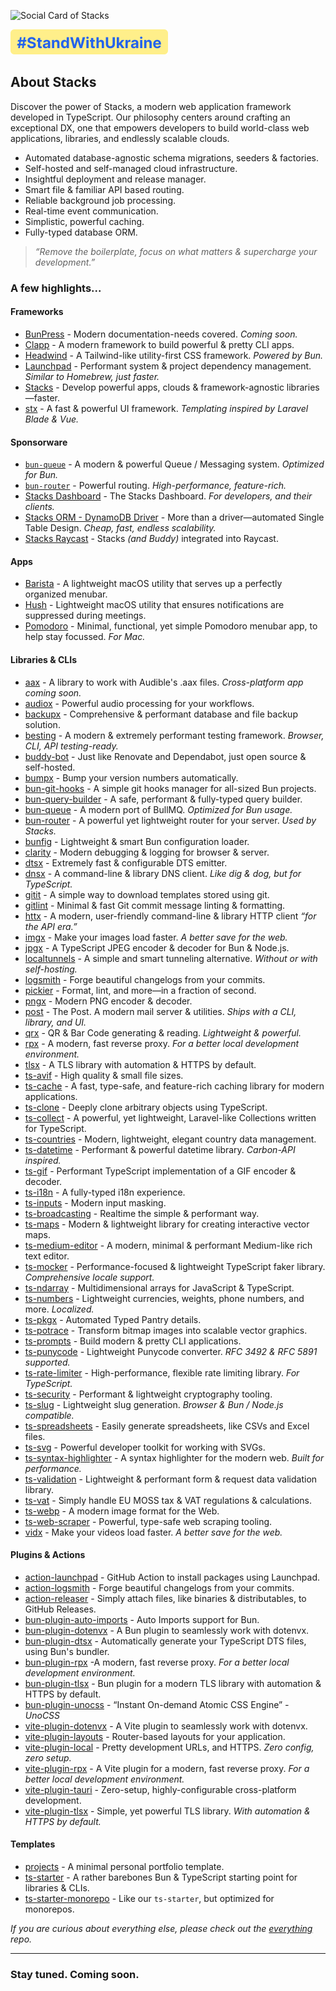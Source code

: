 ![Social Card of Stacks](https://raw.githubusercontent.com/stacksjs/stacks/refs/heads/main/public/images/social.png)

[![Stand With Ukraine](https://raw.githubusercontent.com/vshymanskyy/StandWithUkraine/main/badges/StandWithUkraine.svg)](https://stand-with-ukraine.pp.ua)

## About Stacks

Discover the power of Stacks, a modern web application framework developed in TypeScript. Our philosophy centers around crafting an exceptional DX, one that empowers developers to build world-class web applications, libraries, and endlessly scalable clouds.

- Automated database-agnostic schema migrations, seeders & factories.
- Self-hosted and self-managed cloud infrastructure.
- Insightful deployment and release manager.
- Smart file & familiar API based routing.
- Reliable background job processing.
- Real-time event communication.
- Simplistic, powerful caching.
- Fully-typed database ORM.

> _“Remove the boilerplate, focus on what matters & supercharge your development.”_

### A few highlights...

#### Frameworks

- [BunPress](https://github.com/stacksjs/bunpress) - Modern documentation-needs covered. _Coming soon._
- [Clapp](https://github.com/stacksjs/clapp) - A modern framework to build powerful & pretty CLI apps.
- [Headwind](https://github.com/stacksjs/headwind) - A Tailwind-like utility-first CSS framework. _Powered by Bun._
- [Launchpad](https://github.com/stacksjs/launchpad) - Performant system & project dependency management. _Similar to Homebrew, just faster._
- [Stacks](https://github.com/stacksjs/stacks) - Develop powerful apps, clouds & framework-agnostic libraries—faster.
- [stx](https://github.com/stacksjs/stx) - A fast & powerful UI framework. _Templating inspired by Laravel Blade & Vue._

#### Sponsorware

- [`bun-queue`](https://github.com/stacksjs/bun-queue) - A modern & powerful Queue / Messaging system. _Optimized for Bun._
- [`bun-router`](https://github.com/stacksjs/bun-router) - Powerful routing. _High-performance, feature-rich._
- [Stacks Dashboard](https://github.com/stacksjs/stacks) - The Stacks Dashboard. _For developers, and their clients._
- [Stacks ORM - DynamoDB Driver](https://github.com/stacksjs/stacks) - More than a driver—automated Single Table Design. _Cheap, fast, endless scalability._
- [Stacks Raycast](https://github.com/stacksjs/stacks) - Stacks _(and Buddy)_ integrated into Raycast.

#### Apps

<!-- - [aax](https://github.com/stacksjs/aax) - An app to easily convert your Audible files. -->
- [Barista](https://github.com/stacksjs/barista) - A lightweight macOS utility that serves up a perfectly organized menubar.
- [Hush](https://github.com/stacksjs/hush) - Lightweight macOS utility that ensures notifications are suppressed during meetings.
- [Pomodoro](https://github.com/stacksjs/pomodoro) - Minimal, functional, yet simple Pomodoro menubar app, to help stay focussed. _For Mac._

#### Libraries & CLIs

- [aax](https://github.com/stacksjs/aax) - A library to work with Audible's .aax files. _Cross-platform app coming soon._
- [audiox](https://github.com/stacksjs/audiox) - Powerful audio processing for your workflows.
- [backupx](https://github.com/stacksjs/backupx) - Comprehensive & performant database and file backup solution.
- [besting](https://github.com/stacksjs/besting) - A modern & extremely performant testing framework. _Browser, CLI, API testing-ready._
- [buddy-bot](https://github.com/stacksjs/buddy) - Just like Renovate and Dependabot, just open source & self-hosted.
- [bumpx](https://github.com/stacksjs/bumpx) - Bump your version numbers automatically.
- [bun-git-hooks](https://github.com/stacksjs/bun-git-hooks) - A simple git hooks manager for all-sized Bun projects.
- [bun-query-builder](https://github.com/stacksjs/bun-query-builder) - A safe, performant & fully-typed query builder.
- [bun-queue](https://github.com/stacksjs/queue) - A modern port of BullMQ. _Optimized for Bun usage._
- [bun-router](https://github.com/stacksjs/router) - A powerful yet lightweight router for your server. _Used by Stacks._
- [bunfig](https://github.com/stacksjs/bunfig) - Lightweight & smart Bun configuration loader.
- [clarity](https://github.com/stacksjs/clarity) - Modern debugging & logging for browser & server.
- [dtsx](https://github.com/stacksjs/dtsx) - Extremely fast & configurable DTS emitter.
- [dnsx](https://github.com/stacksjs/dnsx) - A command-line & library DNS client. _Like dig & dog, but for TypeScript._
- [gitit](https://github.com/stacksjs/gitit) - A simple way to download templates stored using git.
- [gitlint](https://github.com/stacksjs/gitlint) - Minimal & fast Git commit message linting & formatting.
- [httx](https://github.com/stacksjs/httx) - A modern, user-friendly command-line & library HTTP client _“for the API era.”_
- [imgx](https://github.com/stacksjs/imgx) - Make your images load faster. _A better save for the web._
- [jpgx](https://github.com/stacksjs/jpgx) - A TypeScript JPEG encoder & decoder for Bun & Node.js.
- [localtunnels](https://github.com/stacksjs/localtunnels) - A simple and smart tunneling alternative. _Without or with self-hosting._
- [logsmith](https://github.com/stacksjs/logsmith) - Forge beautiful changelogs from your commits.
- [pickier](https://github.com/stacksjs/pickier) - Format, lint, and more—in a fraction of second.
- [pngx](https://github.com/stacksjs/pngx) - Modern PNG encoder & decoder.
- [post](https://github.com/stacksjs/post) - The Post. A modern mail server & utilities. _Ships with a CLI, library, and UI._
- [qrx](https://github.com/stacksjs/qrx) - QR & Bar Code generating & reading. _Lightweight & powerful._
- [rpx](https://github.com/stacksjs/rpx) - A modern, fast reverse proxy. _For a better local development environment._
- [tlsx](https://github.com/stacksjs/tlsx) - A TLS library with automation & HTTPS by default.
- [ts-avif](https://github.com/stacksjs/ts-avif) - High quality & small file sizes.
- [ts-cache](https://github.com/stacksjs/ts-cache) - A fast, type-safe, and feature-rich caching library for modern applications.
- [ts-clone](https://github.com/stacksjs/ts-clone) - Deeply clone arbitrary objects using TypeScript.
- [ts-collect](https://github.com/stacksjs/ts-collect) - A powerful, yet lightweight, Laravel-like Collections written for TypeScript.
- [ts-countries](https://github.com/stacksjs/ts-countries) - Modern, lightweight, elegant country data management.
- [ts-datetime](https://github.com/stacksjs/ts-datetime) - Performant & powerful datetime library. _Carbon-API inspired._
- [ts-gif](https://github.com/stacksjs/ts-gif) - Performant TypeScript implementation of a GIF encoder & decoder.
- [ts-i18n](https://github.com/stacksjs/ts-i18n) - A fully-typed i18n experience.
- [ts-inputs](https://github.com/stacksjs/ts-inputs) - Modern input masking.
- [ts-broadcasting](https://github.com/stacksjs/ts-broadcasting) - Realtime the simple & performant way.
- [ts-maps](https://github.com/stacksjs/ts-maps) - Modern & lightweight library for creating interactive vector maps.
- [ts-medium-editor](https://github.com/stacksjs/ts-medium-editor) - A modern, minimal & performant Medium-like rich text editor.
- [ts-mocker](https://github.com/stacksjs/ts-mocker) - Performance-focused & lightweight TypeScript faker library. _Comprehensive locale support._
- [ts-ndarray](https://github.com/stacksjs/ts-ndarray) - Multidimensional arrays for JavaScript & TypeScript.
- [ts-numbers](https://github.com/stacksjs/ts-numbers) - Lightweight currencies, weights, phone numbers, and more. _Localized._
- [ts-pkgx](https://github.com/stacksjs/ts-pkgx) - Automated Typed Pantry details.
- [ts-potrace](https://github.com/stacksjs/ts-potrace) - Transform bitmap images into scalable vector graphics.
- [ts-prompts](https://github.com/stacksjs/ts-prompts) - Build modern & pretty CLI applications.
- [ts-punycode](https://github.com/stacksjs/ts-punycode) - Lightweight Punycode converter. _RFC 3492 & RFC 5891 supported._
- [ts-rate-limiter](https://github.com/stacksjs/ts-rate-limiter) - High-performance, flexible rate limiting library. _For TypeScript._
- [ts-security](https://github.com/stacksjs/ts-security) - Performant & lightweight cryptography tooling.
- [ts-slug](https://github.com/stacksjs/ts-slug) - Lightweight slug generation. _Browser & Bun / Node.js compatible._
- [ts-spreadsheets](https://github.com/stacksjs/ts-spreadsheets) - Easily generate spreadsheets, like CSVs and Excel files.
- [ts-svg](https://github.com/stacksjs/ts-svg) - Powerful developer toolkit for working with SVGs.
- [ts-syntax-highlighter](https://github.com/stacksjs/ts-syntax-highlighter) - A syntax highlighter for the modern web. _Built for performance._
- [ts-validation](https://github.com/stacksjs/ts-validation) - Lightweight & performant form & request data validation library.
- [ts-vat](https://github.com/stacksjs/ts-vat) - Simply handle EU MOSS tax & VAT regulations & calculations.
- [ts-webp](https://github.com/stacksjs/ts-webp) - A modern image format for the Web.
- [ts-web-scraper](https://github.com/stacksjs/ts-web-scraper) - Powerful, type-safe web scraping tooling.
- [vidx](https://github.com/stacksjs/vidx) - Make your videos load faster. _A better save for the web._

#### Plugins & Actions

- [action-launchpad](https://github.com/stacksjs/launchpad) - GitHub Action to install packages using Launchpad.
- [action-logsmith](https://github.com/stacksjs/logsmith) - Forge beautiful changelogs from your commits.
- [action-releaser](https://github.com/stacksjs/action-releaser) - Simply attach files, like binaries & distributables, to GitHub Releases.
- [bun-plugin-auto-imports](https://github.com/stacksjs/bun-plugin-auto-imports) - Auto Imports support for Bun.
- [bun-plugin-dotenvx](https://github.com/stacksjs/bun-plugin-dotenvx) - A Bun plugin to seamlessly work with dotenvx.
- [bun-plugin-dtsx](https://github.com/stacksjs/bun-plugin-dtsx) - Automatically generate your TypeScript DTS files, using Bun's bundler.
- [bun-plugin-rpx](https://github.com/stacksjs/bun-plugin-rpx) -A modern, fast reverse proxy. _For a better local development environment._
- [bun-plugin-tlsx](https://github.com/stacksjs/bun-plugin-tlsx) - Bun plugin for a modern TLS library with automation & HTTPS by default.
- [bun-plugin-unocss](https://github.com/stacksjs/bun-plugin-unocss) - “Instant On-demand Atomic CSS Engine” _- UnoCSS_
- [vite-plugin-dotenvx](https://github.com/stacksjs/vite-plugin-dotenvx) - A Vite plugin to seamlessly work with dotenvx.
- [vite-plugin-layouts](https://github.com/stacksjs/vite-plugin-layouts) - Router-based layouts for your application.
- [vite-plugin-local](https://github.com/stacksjs/vite-plugin-local) - Pretty development URLs, and HTTPS. _Zero config, zero setup._
- [vite-plugin-rpx](https://github.com/stacksjs/rpx) - A Vite plugin for a modern, fast reverse proxy. _For a better local development environment._
- [vite-plugin-tauri](https://github.com/stacksjs/vite-plugin-tauri) - Zero-setup, highly-configurable cross-platform development.
- [vite-plugin-tlsx](https://github.com/stacksjs/tlsx) - Simple, yet powerful TLS library. _With automation & HTTPS by default._

#### Templates

- [projects](https://github.com/stacksjs/projects) - A minimal personal portfolio template.
- [ts-starter](https://github.com/stacksjs/ts-starter) - A rather barebones Bun & TypeScript starting point for libraries & CLIs.
- [ts-starter-monorepo](https://github.com/stacksjs/ts-starter-monorepo) - Like our `ts-starter`, but optimized for monorepos.

_If you are curious about everything else, please check out the [everything](https://github.com/stacksjs/everything) repo._

___

### Stay tuned. Coming soon.
